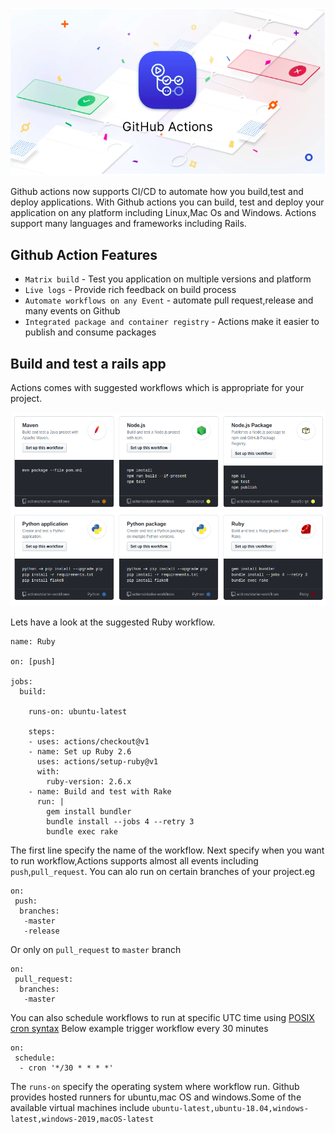 ![](/assets/image/actions_1.png)

Github actions now supports CI/CD to automate how you build,test and deploy applications. With Github actions you can build, test and deploy your application on any platform including Linux,Mac Os and Windows. Actions support many languages and frameworks including Rails.

## Github Action Features 
- `Matrix build` - Test you application on multiple versions and platform
- `Live logs` - Provide rich feedback on build process
- `Automate workflows on any Event` - automate pull request,release and many events on Github
- `Integrated package and container registry` - Actions make it easier to publish and consume packages 

## Build and test a rails app 
Actions comes with suggested workflows which is appropriate for your project.

![](/assets/image/actions_2.png)

Lets have a look at the suggested Ruby workflow.
```
name: Ruby

on: [push]

jobs:
  build:

    runs-on: ubuntu-latest

    steps:
    - uses: actions/checkout@v1
    - name: Set up Ruby 2.6
      uses: actions/setup-ruby@v1
      with:
        ruby-version: 2.6.x
    - name: Build and test with Rake
      run: |
        gem install bundler
        bundle install --jobs 4 --retry 3
        bundle exec rake

``` 
The first line specify the name of the workflow. Next specify when you want to run workflow,Actions supports almost all events including `push`,`pull_request`.
You can alo run on certain branches of your project.eg
```
on:
 push:
  branches:
   -master
   -release
```
Or only on `pull_request` to `master` branch 
```
on:
 pull_request:
  branches:
   -master
```
You can also schedule workflows to run at specific UTC time using [POSIX cron syntax](https://pubs.opengroup.org/onlinepubs/9699919799/utilities/crontab.html#tag_20_25_07)
Below example trigger workflow every 30 minutes
```
on:
 schedule:
  - cron '*/30 * * * *'
```

The `runs-on` specify the operating system where workflow run. Github provides hosted runners for ubuntu,mac OS and windows.Some of the available virtual machines include `ubuntu-latest,ubuntu-18.04,windows-latest,windows-2019,macOS-latest`